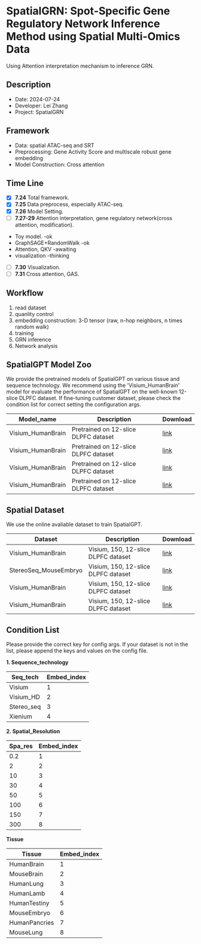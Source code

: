 **SpatialGRN**: Spot-Specific Gene Regulatory Network Inference Method using Spatial Multi-Omics Data
===

Using Attention interpretation mechanism to inference GRN.

Description
---

- Date: 2024-07-24
- Developer: Lei Zhang
- Project: SpatialGRN

Framework
---

- Data: spatial ATAC-seq and SRT
- Preprocessing: Gene Activity Score and multiscale robust gene embedding
- Model Construction: Cross attention

Time Line
---

- [x] **7.24** Total framework.
- [x] **7.25** Data preprocess, especially ATAC-seq.
- [x] **7.26** Model Setting.
- [ ] **7.27-29** Attention interpretation, gene regulatory network(cross attention, modification).
- Toy model. -ok
- GraphSAGE+RandomWalk -ok
- Attention, QKV -awaiting
- visualization -thinking
- [ ] **7.30** Visualization.
- [ ] **7.31** Cross attention, GAS.

Workflow
---

1. read dataset
2. quanlity control
3. embedding construction: 3-D tensor (raw, n-hop neighbors, n times random walk)
4. training
5. GRN inference
6. Network analysis

SpatialGPT Model Zoo
---

We provide the pretrained models of SpatialGPT on various tissue and sequence technology. We recommend using the 'Visium_HumanBrain' model for evaluate the performance of SpatialGPT on the well-known 12-slice DLPFC dataset. If fine-tuning customer dataset, please check the condition list for correct setting the configuration args.

|Model_name|Description|Download|
|--------|--------------|-------|
|Visium_HumanBrain|Pretrained on 12-slice DLPFC dataset|[link](www)|
|Visium_HumanBrain|Pretrained on 12-slice DLPFC dataset|[link](www)|
|Visium_HumanBrain|Pretrained on 12-slice DLPFC dataset|[link](www)|
|Visium_HumanBrain|Pretrained on 12-slice DLPFC dataset|[link](www)|

Spatial Dataset
---

We use the online avaliable dataset to train SpatialGPT.

|Dataset|Description|Download|
|--------|--------------|-------|
|Visium_HumanBrain|Visium, 150, 12-slice DLPFC dataset|[link](www)|
|StereoSeq_MouseEmbryo|Visium, 150, 12-slice DLPFC dataset|[link](www)|
|Visium_HumanBrain|Visium, 150, 12-slice DLPFC dataset|[link](www)|
|Visium_HumanBrain|Visium, 150, 12-slice DLPFC dataset|[link](www)|


Condition List
---

Please provide the correct key for config args. If your dataset is not in the list, please append the keys and values on the config file.

**1. Sequence_technology**

|Seq_tech|Embed_index|
|--------|--------------|
|Visium|1|
|Visium_HD|2|
|Stereo_seq|3|
|Xienium|4|

**2. Spatial_Resolution**

|Spa_res|Embed_index|
|--------|--------------|
|0.2|1|
|2|2|
|10|3|
|30|4|
|50|5|
|100|6|
|150|7|
|300|8|

**Tissue**

|Tissue|Embed_index|
|--------|--------------|
|HumanBrain|1|
|MouseBrain|2|
|HumanLung|3|
|HumanLamb|4|
|HumanTestiny|5|
|MouseEmbryo|6|
|HumanPancries|7|
|MouseLung|8|
